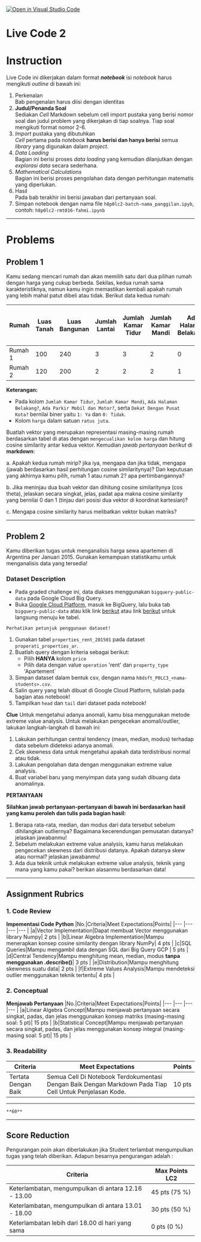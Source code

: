 [![Open in Visual Studio Code](https://classroom.github.com/assets/open-in-vscode-c66648af7eb3fe8bc4f294546bfd86ef473780cde1dea487d3c4ff354943c9ae.svg)](https://classroom.github.com/online_ide?assignment_repo_id=8246182&assignment_repo_type=AssignmentRepo)
# Live Code 2

# Instruction

Live Code ini dikerjakan dalam format ***notebook*** isi *notebook* harus mengikuti *outline* di bawah ini:
1. Perkenalan\
   Bab pengenalan harus diisi dengan identitas
2. **Judul/Penanda Soal**\
    Sediakan *Cell* Markdown sebelum cell import pustaka yang berisi nomor soal dan judul problem yang dikerjakan di tiap soalnya. Tiap soal mengikuti format nomor 2-6.
3. *Import* pustaka yang dibutuhkan\
   *Cell* pertama pada *notebook* **harus berisi dan hanya berisi** semua *library* yang digunakan dalam *project*.
4. *Data Loading*\
   Bagian ini berisi proses *data loading* yang kemudian dilanjutkan dengan *explorasi data* secara sederhana.
5. *Mathematical Calculations*\
   Bagian ini berisi proses pengolahan data dengan perhitungan matematis yang diperlukan.
6. Hasil\
   Pada bab terakhir ini berisi jawaban dari pertanyaan soal.
7. Simpan notebook dengan nama file `h8p0lc2-batch-nama_panggilan.ipyb`, contoh: `h8p0lc2-rmt016-fahmi.ipynb`

---

# Problems

## Problem 1
Kamu sedang mencari rumah dan akan memilih satu dari dua pilihan rumah dengan harga yang cukup berbeda. Sekilas, kedua rumah sama karakteristiknya, namun kamu ingin memastikan kembali apakah rumah yang lebih mahal patut dibeli atau tidak. Berikut data kedua rumah:


|Rumah|Luas Tanah|Luas Bangunan|Jumlah Lantai|Jumlah Kamar Tidur|Jumlah Kamar Mandi|Ada Halaman Belakang?|Ada Parkir Mobil dan Motor?|Dekat Dengan Pusat Kota?|Harga|
|--- |--- |--- |--- |--- |--- |--- |--- |--- |--- |
| Rumah 1 | 100  | 240 |3|3|2|0|1|1|800|
| Rumah 2 | 120 | 200 |2|2|2|1|1|1|600|

**Keterangan:**
- Pada kolom `Jumlah Kamar Tidur`, `Jumlah Kamar Mandi`, `Ada Halaman Belakang?`, `Ada Parkir Mobil dan Motor?`, serta `Dekat Dengan Pusat Kota?` bernilai biner yaitu `1: Ya` dan `0: Tidak`.
- Kolom `harga` dalam satuan `ratus juta`.

Buatlah vektor yang merupakan representasi masing-masing rumah berdasarkan tabel di atas dengan `mengecualikan kolom harga` dan hitung cosine similarity antar kedua vektor. Kemudian *jawab pertanyaan berikut* di **markdown**:

a. Apakah kedua rumah mirip? jika iya, mengapa dan jika tidak, mengapa (jawab berdasarkan hasil perhitungan cosine similaritynya)? Dan keputusan yang akhirnya kamu pilih, rumah 1 atau rumah 2? apa pertimbangannya?

b. Jika meninjau dua buah vektor dan dihitung cosine similaritynya (cos theta), jelaskan secara singkat, jelas, padat apa makna cosine similarity yang bernilai 0 dan 1 (tinjau dari posisi dua vektor di koordinat kartesian)?

c. Mengapa cosine similarity harus melibatkan vektor bukan matriks?

---
## Problem 2

Kamu diberikan tugas untuk menganalisis harga sewa apartemen di Argentina per Januari 2015. Gunakan kemampuan statistikamu untuk menganalisis data yang tersedia!

### Dataset Description

* Pada graded challenge ini, data diakses menggunakan `bigquery-public-data` pada Google Cloud Big Query.
* Buka [Google Cloud Platform](https://console.cloud.google.com/), masuk ke BigQuery, lalu buka tab `bigquery-public-data` atau klik link [berikut](https://console.cloud.google.com/bigquery?p=bigquery-public-data&d=samples&page=dataset&_ga=2.245085957.1471931019.1642739417-486643658.1638156099) atau link [berikut](https://console.cloud.google.com/bigquery?p=bigquery-public-data&d=properati_properties_ar&t=properties_rent_201501&page=table) untuk langsung menuju ke tabel.

```{attention}
Perhatikan petunjuk penggunaan dataset!
```

1. Gunakan tabel `properties_rent_201501` pada dataset `properati_properties_ar`.
2. Buatlah query dengan kriteria sebagai berikut:
   - Pilih **HANYA** kolom `price`
   - Pilih data dengan value `operation` 'rent' dan `property_type` 'Apartement`
3. Simpan dataset dalam bentuk csv, dengan nama `h8dsft_P0LC3_<nama-students>.csv`.
4. Salin query yang telah dibuat di Google Cloud Platform, tulislah pada bagian atas notebook!
5. Tampilkan `head` dan `tail` dari dataset pada notebook!

**Clue**
Untuk mengetahui adanya anomali, kamu bisa menggunakan metode extreme value analysis. Untuk melakukan pengecekan anomali/outlier, lakukan langkah-langkah di bawah ini:
1. Lakukan perhitungan central tendency (mean, median, modus) terhadap data sebelum dideteksi adanya anomali.
2. Cek skewness data untuk mengetahui apakah data terdistribusi normal atau tidak.
3. Lakukan pengolahan data dengan menggunakan extreme value analysis.
4. Buat variabel baru yang menyimpan data yang sudah dibuang data anomalinya.

**PERTANYAAN**

**Silahkan jawab pertanyaan-pertanyaan di bawah ini berdasarkan hasil yang kamu peroleh dan tulis pada bagian hasil:**
1. Berapa rata-rata, median, dan modus dari data tersebut sebelum dihilangkan outliernya? Bagaimana kecerendungan pemusatan datanya? jelaskan jawabanmu!
2. Sebelum melakukan extreme value analysis, kamu harus melakukan pengecekan skewness dari distribusi datanya. Apakah datanya skew atau normal? jelaskan jawabanmu!
3. Ada dua teknik untuk melakukan extreme value analysis, teknik yang mana yang kamu pakai? berikan alasanmu berdasarkan data!

---

## Assignment Rubrics

### 1. Code Review
**Impementasi Code Python**
|No.|Criteria|Meet Expectations|Points|
|--- |--- |--- |--- |
|a|Vector Implementation|Dapat membuat Vector menggunakan library Numpy| 2 pts |
|b|Linear Algebra Implementation|Mampu menerapkan konsep cosine similarity dengan library NumPy| 4 pts |
|c|SQL Queries|Mampu mengambil data dengan SQL dari Big Query GCP | 5 pts |
|d|Central Tendency|Mampu menghitung mean, median, modus **tanpa menggunakan .describe()**| 3 pts |
|e|Distribution|Mampu menghitung skewness suatu data| 2 pts |
|f|Extreme Values Analysis|Mampu mendeteksi outlier menggunakan teknik tertentu| 4 pts |

### 2. Conceptual
**Menjawab Pertanyaan**
|No.|Criteria|Meet Expectations|Points|
|--- |--- |--- |--- |
|a|Linear Algebra Concept|Mampu menjawab pertanyaan secara singkat, padas, dan jelas menggunakan konsep matriks (masing-masing soal: 5 pt)| 15 pts |
|b|Statistical Concept|Mampu menjawab pertanyaan secara singkat, padas, dan jelas menggunakan konsep integral (masing-masing soal: 5 pt)| 15 pts |

### 3. Readability

|Criteria|Meet Expectations|Points|
|--- |--- |--- |
|Tertata Dengan Baik|Semua Cell Di Notebook Terdokumentasi Dengan Baik Dengan Markdown Pada Tiap Cell Untuk Penjelasan Kode.| 10 pts |

---

```{admonition} Total Points
**60**
```

---

## Score Reduction

Pengurangan poin akan diberlakukan jika Student terlambat mengumpulkan tugas yang telah diberikan. Adapun besarnya pengurangan adalah :

| Criteria | Max Points LC2 |
| --- | --- |
| Keterlambatan, mengumpulkan di antara 12.16 - 13.00 | 45 pts (75 %) |
| Keterlambatan, mengumpulkan di antara 13.01 - 18.00 | 30 pts (50 %) |
| Keterlambatan lebih dari 18.00 di hari yang sama | 0 pts (0 %) |
